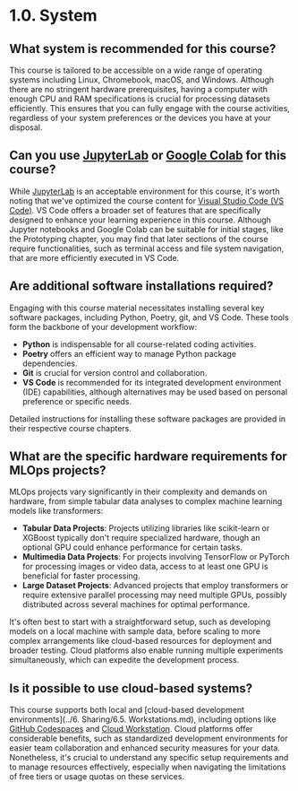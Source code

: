 # 1.0. System

## What system is recommended for this course?

This course is tailored to be accessible on a wide range of operating systems including Linux, Chromebook, macOS, and Windows. Although there are no stringent hardware prerequisites, having a computer with enough CPU and RAM specifications is crucial for processing datasets efficiently. This ensures that you can fully engage with the course activities, regardless of your system preferences or the devices you have at your disposal.

## Can you use [JupyterLab](https://jupyterlab.readthedocs.io/en/latest/) or [Google Colab](https://colab.google/) for this course?

While [JupyterLab](https://jupyterlab.readthedocs.io/en/latest/) is an acceptable environment for this course, it's worth noting that we've optimized the course content for [Visual Studio Code (VS Code)](https://code.visualstudio.com/). VS Code offers a broader set of features that are specifically designed to enhance your learning experience in this course. Although Jupyter notebooks and Google Colab can be suitable for initial stages, like the Prototyping chapter, you may find that later sections of the course require functionalities, such as terminal access and file system navigation, that are more efficiently executed in VS Code.

## Are additional software installations required?

Engaging with this course material necessitates installing several key software packages, including Python, Poetry, git, and VS Code. These tools form the backbone of your development workflow:

- **Python** is indispensable for all course-related coding activities.
- **Poetry** offers an efficient way to manage Python package dependencies.
- **Git** is crucial for version control and collaboration.
- **VS Code** is recommended for its integrated development environment (IDE) capabilities, although alternatives may be used based on personal preference or specific needs.

Detailed instructions for installing these software packages are provided in their respective course chapters.

## What are the specific hardware requirements for MLOps projects?

MLOps projects vary significantly in their complexity and demands on hardware, from simple tabular data analyses to complex machine learning models like transformers:

- **Tabular Data Projects**: Projects utilizing libraries like scikit-learn or XGBoost typically don't require specialized hardware, though an optional GPU could enhance performance for certain tasks.
- **Multimedia Data Projects**: For projects involving TensorFlow or PyTorch for processing images or video data, access to at least one GPU is beneficial for faster processing.
- **Large Dataset Projects**: Advanced projects that employ transformers or require extensive parallel processing may need multiple GPUs, possibly distributed across several machines for optimal performance.

It's often best to start with a straightforward setup, such as developing models on a local machine with sample data, before scaling to more complex arrangements like cloud-based resources for deployment and broader testing. Cloud platforms also enable running multiple experiments simultaneously, which can expedite the development process.

## Is it possible to use cloud-based systems?

This course supports both local and [cloud-based development environments](../6. Sharing/6.5. Workstations.md), including options like [GitHub Codespaces](https://github.com/features/codespaces) and [Cloud Workstation](https://cloud.google.com/workstations). Cloud platforms offer considerable benefits, such as standardized development environments for easier team collaboration and enhanced security measures for your data. Nonetheless, it's crucial to understand any specific setup requirements and to manage resources effectively, especially when navigating the limitations of free tiers or usage quotas on these services.